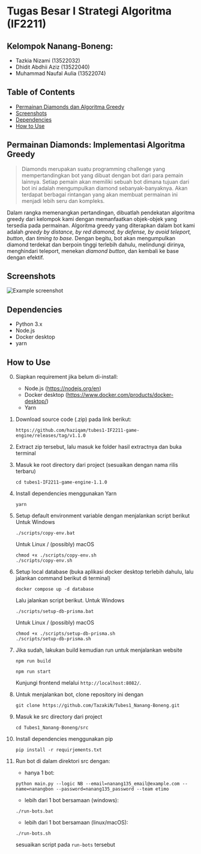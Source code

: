 # Tugas Besar I Strategi Algoritma (IF2211)
## Kelompok Nanang-Boneng:
* Tazkia Nizami 			(13522032)
* Dhidit Abdhii Aziz 		(13522040)
* Muhammad Naufal Aulia 	(13522074)


## Table of Contents
* [Permainan Diamonds dan Algoritma Greedy](#cyberpunk)
* [Screenshots](#screenshots)
* [Dependencies](#dependencies)
* [How to Use](#how-to-use)


## Permainan Diamonds: Implementasi Algoritma Greedy  <a href="cyberpunk"></a>
> Diamonds merupakan suatu programming challenge yang mempertandingkan bot yang dibuat dengan bot dari para pemain lainnya. Setiap pemain akan memiliki sebuah bot dimana tujuan dari bot ini adalah mengumpulkan diamond sebanyak-banyaknya. Akan terdapat berbagai rintangan yang akan membuat permainan ini menjadi lebih seru dan kompleks. 

Dalam rangka memenangkan pertandingan, dibuatlah pendekatan algoritma greedy dari kelompok kami dengan memanfaatkan objek-objek yang tersedia pada permainan. Algoritma greedy yang diterapkan dalam bot kami adalah _greedy by distance, by red diamond, by defense, by avoid teleport, button_, dan _timing to base_. Dengan begitu, bot akan mengumpulkan diamond terdekat dan berpoin tinggi terlebih dahulu, melindungi dirinya, menghindari teleport, menekan _diamond button_, dan kembali ke base dengan efektif.


## Screenshots <a href="screenshots"></a>
![Example screenshot](.diamonds.gif)

## Dependencies <a href="dependencies"></a>
- Python 3.x
- Node.js
- Docker desktop
- yarn

## How to Use <a href="how-to-use"></a>
0. Siapkan requirement jika belum di-install:
    - Node.js (https://nodejs.org/en) 
    - Docker desktop (https://www.docker.com/products/docker-desktop/) 
    - Yarn

1. Download source code (.zip) pada link berikut:
    ```
    https://github.com/haziqam/tubes1-IF2211-game-engine/releases/tag/v1.1.0
    ```
2. Extract zip tersebut, lalu masuk ke folder hasil extractnya dan buka terminal
3. Masuk ke root directory dari project (sesuaikan dengan nama rilis terbaru)
    ```
    cd tubes1-IF2211-game-engine-1.1.0
    ```
4. Install dependencies menggunakan Yarn
    ```
    yarn
    ```
5. Setup default environment variable dengan menjalankan script berikut
Untuk Windows
    ```
    ./scripts/copy-env.bat
    ```
    Untuk Linux / (possibly) macOS
    ```
    chmod +x ./scripts/copy-env.sh
    ./scripts/copy-env.sh
    ```
6. Setup local database (buka aplikasi docker desktop terlebih dahulu, lalu jalankan command berikut di terminal)
    ```
    docker compose up -d database
    ```
    Lalu jalankan script berikut. Untuk Windows
    ```
    ./scripts/setup-db-prisma.bat
    ```
    Untuk Linux / (possibly) macOS
    ```
    chmod +x ./scripts/setup-db-prisma.sh
    ./scripts/setup-db-prisma.sh
    ```
7. Jika sudah, lakukan build kemudian run untuk menjalankan website
    ```
    npm run build
    ```
    ```
    npm run start
    ```
    Kunjungi frontend melalui `http://localhost:8082/`.
8. Untuk menjalankan bot, clone repository ini dengan
    ```
    git clone https://github.com/TazakiN/Tubes1_Nanang-Boneng.git
    ```
9. Masuk ke src directory dari project 
    ```
    cd Tubes1_Nanang-Boneng/src
    ```
10. Install dependencies menggunakan pip
    ```
    pip install -r requirjements.txt
    ```
11. Run bot di dalam direktori src dengan:
    - hanya 1 bot:
    ```
    python main.py --logic NB --email=nanang135_email@example.com --name=nanangbon --password=nanang135_password --team etimo
    ```
    - lebih dari 1 bot bersamaan (windows):
    ```
    ./run-bots.bat
    ```
    - lebih dari 1 bot bersamaan (linux/macOS):
    ```
    ./run-bots.sh
    ```
    sesuaikan script pada  `run-bots` tersebut

